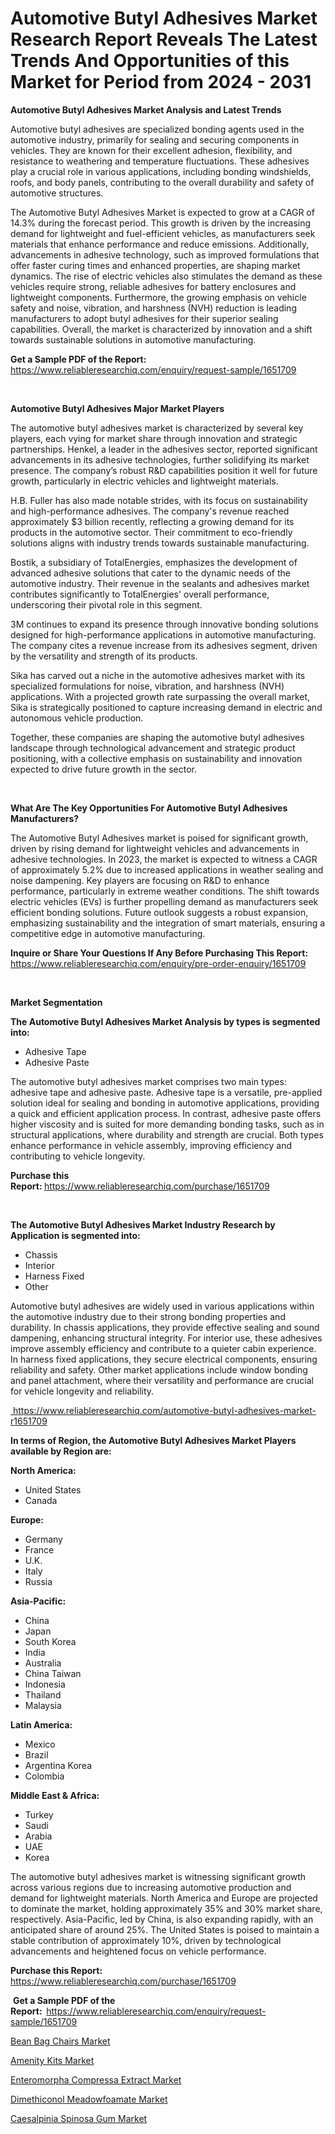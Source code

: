<p><h1>Automotive Butyl Adhesives Market Research Report Reveals The Latest Trends And Opportunities of this Market for Period from 2024 - 2031</h1></p><p><strong>Automotive Butyl Adhesives Market Analysis and Latest Trends</strong></p>
<p><p>Automotive butyl adhesives are specialized bonding agents used in the automotive industry, primarily for sealing and securing components in vehicles. They are known for their excellent adhesion, flexibility, and resistance to weathering and temperature fluctuations. These adhesives play a crucial role in various applications, including bonding windshields, roofs, and body panels, contributing to the overall durability and safety of automotive structures.</p><p>The Automotive Butyl Adhesives Market is expected to grow at a CAGR of 14.3% during the forecast period. This growth is driven by the increasing demand for lightweight and fuel-efficient vehicles, as manufacturers seek materials that enhance performance and reduce emissions. Additionally, advancements in adhesive technology, such as improved formulations that offer faster curing times and enhanced properties, are shaping market dynamics. The rise of electric vehicles also stimulates the demand as these vehicles require strong, reliable adhesives for battery enclosures and lightweight components. Furthermore, the growing emphasis on vehicle safety and noise, vibration, and harshness (NVH) reduction is leading manufacturers to adopt butyl adhesives for their superior sealing capabilities. Overall, the market is characterized by innovation and a shift towards sustainable solutions in automotive manufacturing.</p></p>
<p><strong>Get a Sample PDF of the Report:&nbsp;</strong> <a href="https://www.reliableresearchiq.com/enquiry/request-sample/1651709?utm_campaign=1102&utm_medium=2&utm_source=Github&utm_content=ia&utm_term=27092024&utm_id=automotive-butyl-adhesives">https://www.reliableresearchiq.com/enquiry/request-sample/1651709</a></p>
<p>&nbsp;</p>
<p><strong>Automotive Butyl Adhesives Major Market Players</strong></p>
<p><p>The automotive butyl adhesives market is characterized by several key players, each vying for market share through innovation and strategic partnerships. Henkel, a leader in the adhesives sector, reported significant advancements in its adhesive technologies, further solidifying its market presence. The company’s robust R&D capabilities position it well for future growth, particularly in electric vehicles and lightweight materials.</p><p>H.B. Fuller has also made notable strides, with its focus on sustainability and high-performance adhesives. The company's revenue reached approximately $3 billion recently, reflecting a growing demand for its products in the automotive sector. Their commitment to eco-friendly solutions aligns with industry trends towards sustainable manufacturing.</p><p>Bostik, a subsidiary of TotalEnergies, emphasizes the development of advanced adhesive solutions that cater to the dynamic needs of the automotive industry. Their revenue in the sealants and adhesives market contributes significantly to TotalEnergies' overall performance, underscoring their pivotal role in this segment.</p><p>3M continues to expand its presence through innovative bonding solutions designed for high-performance applications in automotive manufacturing. The company cites a revenue increase from its adhesives segment, driven by the versatility and strength of its products.</p><p>Sika has carved out a niche in the automotive adhesives market with its specialized formulations for noise, vibration, and harshness (NVH) applications. With a projected growth rate surpassing the overall market, Sika is strategically positioned to capture increasing demand in electric and autonomous vehicle production.</p><p>Together, these companies are shaping the automotive butyl adhesives landscape through technological advancement and strategic product positioning, with a collective emphasis on sustainability and innovation expected to drive future growth in the sector.</p></p>
<p>&nbsp;</p>
<p><strong>What Are The Key Opportunities For Automotive Butyl Adhesives Manufacturers?</strong></p>
<p><p>The Automotive Butyl Adhesives market is poised for significant growth, driven by rising demand for lightweight vehicles and advancements in adhesive technologies. In 2023, the market is expected to witness a CAGR of approximately 5.2% due to increased applications in weather sealing and noise dampening. Key players are focusing on R&D to enhance performance, particularly in extreme weather conditions. The shift towards electric vehicles (EVs) is further propelling demand as manufacturers seek efficient bonding solutions. Future outlook suggests a robust expansion, emphasizing sustainability and the integration of smart materials, ensuring a competitive edge in automotive manufacturing.</p></p>
<p><strong>Inquire or Share Your Questions If Any Before Purchasing This Report:</strong> <a href="https://www.reliableresearchiq.com/enquiry/pre-order-enquiry/1651709?utm_campaign=1102&utm_medium=2&utm_source=Github&utm_content=ia&utm_term=27092024&utm_id=automotive-butyl-adhesives">https://www.reliableresearchiq.com/enquiry/pre-order-enquiry/1651709</a></p>
<p>&nbsp;</p>
<p><strong>Market Segmentation</strong></p>
<p><strong>The Automotive Butyl Adhesives Market Analysis by types is segmented into:</strong></p>
<p><ul><li>Adhesive Tape</li><li>Adhesive Paste</li></ul></p>
<p><p>The automotive butyl adhesives market comprises two main types: adhesive tape and adhesive paste. Adhesive tape is a versatile, pre-applied solution ideal for sealing and bonding in automotive applications, providing a quick and efficient application process. In contrast, adhesive paste offers higher viscosity and is suited for more demanding bonding tasks, such as in structural applications, where durability and strength are crucial. Both types enhance performance in vehicle assembly, improving efficiency and contributing to vehicle longevity.</p></p>
<p><strong>Purchase this Report:&nbsp;</strong><a href="https://www.reliableresearchiq.com/purchase/1651709?utm_campaign=1102&utm_medium=2&utm_source=Github&utm_content=ia&utm_term=27092024&utm_id=automotive-butyl-adhesives">https://www.reliableresearchiq.com/purchase/1651709</a></p>
<p>&nbsp;</p>
<p><strong>The Automotive Butyl Adhesives Market Industry Research by Application is segmented into:</strong></p>
<p><ul><li>Chassis</li><li>Interior</li><li>Harness Fixed</li><li>Other</li></ul></p>
<p><p>Automotive butyl adhesives are widely used in various applications within the automotive industry due to their strong bonding properties and durability. In chassis applications, they provide effective sealing and sound dampening, enhancing structural integrity. For interior use, these adhesives improve assembly efficiency and contribute to a quieter cabin experience. In harness fixed applications, they secure electrical components, ensuring reliability and safety. Other market applications include window bonding and panel attachment, where their versatility and performance are crucial for vehicle longevity and reliability.</p></p>
<p><a href="https://www.reliableresearchiq.com/automotive-butyl-adhesives-market-r1651709?utm_campaign=1102&utm_medium=2&utm_source=Github&utm_content=ia&utm_term=27092024&utm_id=automotive-butyl-adhesives">&nbsp;https://www.reliableresearchiq.com/automotive-butyl-adhesives-market-r1651709</a></p>
<p><strong>In terms of Region, the Automotive Butyl Adhesives Market Players available by Region are:</strong></p>
<p>
    <p> <strong> North America: </strong>
        <ul>
            <li>United States</li>
            <li>Canada</li>
        </ul>
        </p> 
    <p> <strong> Europe: </strong>
        <ul>
            <li>Germany</li>
            <li>France</li>
            <li>U.K.</li>
            <li>Italy</li>
            <li>Russia</li>
        </ul>
        </p> 
    <p> <strong> Asia-Pacific: </strong>
        <ul>
            <li>China</li>
            <li>Japan</li>
            <li>South Korea</li>
            <li>India</li>
            <li>Australia</li>
            <li>China Taiwan</li>
            <li>Indonesia</li>
            <li>Thailand</li>
            <li>Malaysia</li>
        </ul>
        </p> 
    <p> <strong> Latin America: </strong>
        <ul>
            <li>Mexico</li>
            <li>Brazil</li>
            <li>Argentina Korea</li>
            <li>Colombia</li>
        </ul>
        </p> 
    <p> <strong> Middle East & Africa: </strong>
        <ul>
            <li>Turkey</li>
            <li>Saudi</li>
            <li>Arabia</li>
            <li>UAE</li>
            <li>Korea</li>
        </ul>
    </p>
    </p>
<p><p>The automotive butyl adhesives market is witnessing significant growth across various regions due to increasing automotive production and demand for lightweight materials. North America and Europe are projected to dominate the market, holding approximately 35% and 30% market share, respectively. Asia-Pacific, led by China, is also expanding rapidly, with an anticipated share of around 25%. The United States is poised to maintain a stable contribution of approximately 10%, driven by technological advancements and heightened focus on vehicle performance.</p></p>
<p><strong>Purchase this Report: </strong><a href="https://www.reliableresearchiq.com/purchase/1651709?utm_campaign=1102&utm_medium=2&utm_source=Github&utm_content=ia&utm_term=27092024&utm_id=automotive-butyl-adhesives">https://www.reliableresearchiq.com/purchase/1651709</a></p>
<p>&nbsp;<strong>Get a Sample PDF of the Report:&nbsp;&nbsp;</strong><a href="https://www.reliableresearchiq.com/enquiry/request-sample/1651709?utm_campaign=1102&utm_medium=2&utm_source=Github&utm_content=ia&utm_term=27092024&utm_id=automotive-butyl-adhesives">https://www.reliableresearchiq.com/enquiry/request-sample/1651709</a></p>
<p><strong></strong></p>
<p><p><a href="https://issuu.com/reportprime-2/docs/bean-bag-chairs-market-size-2030.pp_324fc5794f1438?utm_campaign=1102&utm_medium=2&utm_source=Github&utm_content=ia&utm_term=27092024&utm_id=automotive-butyl-adhesives">Bean Bag Chairs Market</a></p><p><a href="https://issuu.com/reportprime-2/docs/amenity-kits-market-size-2030.pptx_121a2aa00a867a?utm_campaign=1102&utm_medium=2&utm_source=Github&utm_content=ia&utm_term=27092024&utm_id=automotive-butyl-adhesives">Amenity Kits Market</a></p><p><a href="https://www.linkedin.com/pulse/future-insights-enteromorpha-compressa-extract-market-trends-cyhwf?utm_campaign=1102&utm_medium=2&utm_source=Github&utm_content=ia&utm_term=27092024&utm_id=automotive-butyl-adhesives">Enteromorpha Compressa Extract Market</a></p><p><a href="https://www.linkedin.com/pulse/dimethiconol-meadowfoamate-market-global-regional-analysis-nkdkc?utm_campaign=1102&utm_medium=2&utm_source=Github&utm_content=ia&utm_term=27092024&utm_id=automotive-butyl-adhesives">Dimethiconol Meadowfoamate Market</a></p><p><a href="https://www.linkedin.com/pulse/market-forecasting-change-global-caesalpinia-spinosa-gum-4qp5f?utm_campaign=1102&utm_medium=2&utm_source=Github&utm_content=ia&utm_term=27092024&utm_id=automotive-butyl-adhesives">Caesalpinia Spinosa Gum Market</a></p></p>